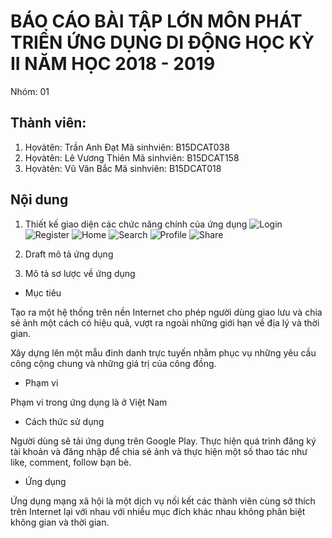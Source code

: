 
# BÁO CÁO BÀI TẬP LỚN MÔN PHÁT TRIỂN ỨNG DỤNG DI ĐỘNG HỌC KỲ II NĂM HỌC 2018 - 2019

Nhóm: 01

## Thành viên:

1. Họvàtên: Trần Anh Đạt        Mã sinhviên: B15DCAT038
2. Họvàtên: Lê Vương Thiên        Mã sinhviên: B15DCAT158
3. Họvàtên: Vũ Văn Bắc        Mã sinhviên: B15DCAT018


## Nội dung

1. Thiết kế giao diện các chức năng chính của ứng dụng
![Login](https://github.com/mobiledev2019/mp-n2_2_-socialnetworkapp/tree/master/photo/login.png)
![Register](https://github.com/mobiledev2019/mp-n2_2_-socialnetworkapp/tree/master/photo/register.png)
![Home](https://github.com/mobiledev2019/mp-n2_2_-socialnetworkapp/tree/master/photo/home.png)
![Search](https://github.com/mobiledev2019/mp-n2_2_-socialnetworkapp/tree/master/photo/search.png)
![Profile](https://github.com/mobiledev2019/mp-n2_2_-socialnetworkapp/tree/master/photo/profile.png)
![Share](https://github.com/mobiledev2019/mp-n2_2_-socialnetworkapp/tree/master/photo/share.png)
       

2. Draft mô tả ứng dụng
  1. Mô tả sơ lược về ứng dụng

- Mục tiêu

Tạo ra một hệ thống trên nền Internet cho phép người dùng giao lưu và chia sẻ ảnh một cách có hiệu quả, vượt ra ngoài những giới hạn về địa lý và thời gian.

Xây dựng lên một mẫu đinh danh trực tuyến nhằm phục vụ những yêu cầu công cộng chung và những giá trị của công đồng.

- Phạm vi

Phạm vi trong ứng dụng là ở Việt Nam

- Cách thức sử dụng

Người dùng sẽ tải ứng dụng trên Google Play. Thực hiện quá trình đăng ký tài khoản và đăng nhập để chia sẻ ảnh và thực hiện một số thao tác như like, comment, follow bạn bè.

- Ứng dụng

Ứng dụng mạng xã hội là một dịch vụ nối kết các thành viên cùng sở thích trên Internet lại với nhau với nhiều mục đích khác nhau không phân biệt không gian và thời gian.


